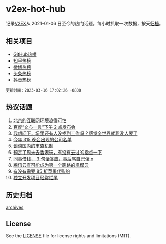 # v2ex-hot-hub

 记录[V2EX](https://www.v2ex.com/)从 2021-01-06 日至今的热门话题。每小时抓取一次数据，按天[归档](archives)。
 
 ## 相关项目

- [GitHub热榜](https://github.com/it985/github-hot-hub)
- [知乎热榜](https://github.com/it985/zhihu-hot-hub)
- [微博热榜](https://github.com/it985/weibo-hot-hub)
- [头条热榜](https://github.com/it985/toutiao-hot-hub)
- [抖音热榜](https://github.com/it985/douyin-hot-hub)


 `更新时间：2023-03-16 17:02:26 +0800`

## 热议话题

1. [北京的互联网环境凉得可怕](https://www.v2ex.com/t/924408)
1. [百度“文心一言”下午 2 点发布会](https://www.v2ex.com/t/924383)
1. [我想问下，坛里还有人没找到工作吗？感觉全世界就我没人要了](https://www.v2ex.com/t/924283)
1. [今年 315 晚会出现的公司名单](https://www.v2ex.com/t/924334)
1. [谈谈国内的审查机制](https://www.v2ex.com/t/924491)
1. [预定了周末去香港玩，有没有去过的指点一下](https://www.v2ex.com/t/924362)
1. [同事借钱， 3 句话答应，事后骂自己傻 x](https://www.v2ex.com/t/924304)
1. [腾讯云有可能成为第一个跑路的规模云](https://www.v2ex.com/t/924375)
1. [有没有需要 85 折苹果代购的](https://www.v2ex.com/t/924382)
1. [独立开发项目经常烂尾](https://www.v2ex.com/t/924434)

## 历史归档

[archives](archives)

## License

See the [LICENSE](LICENSE) file for license rights and limitations (MIT).
